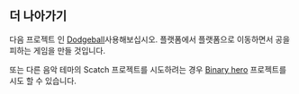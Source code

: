 ## 더 나아가기

다음 프로젝트 인 [Dodgeball](https://projects.raspberrypi.org/en/projects/dodgeball)사용해보십시오. 플랫폼에서 플랫폼으로 이동하면서 공을 피하는 게임을 만들 것입니다.

또는 다른 음악 테마의 Scatch 프로젝트를 시도하려는 경우 [Binary hero](https://projects.raspberrypi.org/en/projects/binary-hero) 프로젝트를 시도 할 수 있습니다.